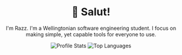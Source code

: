 <h1 align="center">👋 Salut!</h1>
<p align="center">I'm Razz. I'm a Wellingtonian software engineering student. I focus on making simple, yet capable tools for everyone to use.</p>

<!-- <p align="center">
  <a href="https://en.wikipedia.org/wiki/C_(programming_language)"><img alt="C"          src="https://img.shields.io/badge/Native-C-a5b8cd"         /></a>
  <a href="https://isocpp.org"                                    ><img alt="C++"        src="https://img.shields.io/badge/Native-C++-003a7c"       /></a>
  <a href="https://docs.microsoft.com/en-us/dotnet/csharp/"       ><img alt="C#"         src="https://img.shields.io/badge/.NET-C%23-009c14"        /></a>
  <a href="https://go.java"                                       ><img alt="Java"       src="https://img.shields.io/badge/JVM-Java-f36300"         /></a>
  <a href="https://kotlinlang.org"                                ><img alt="Kotlin"     src="https://img.shields.io/badge/JVM-Kotlin-9509ff"       /></a>
  <a href="https://www.typescriptlang.org"                        ><img alt="TypeScript" src="https://img.shields.io/badge/Web-TypeScript-2372c9"   /></a>
  <a href="https://www.php.net"                                   ><img alt="PHP"        src="https://img.shields.io/badge/Web-PHP-7b75b4"          /></a>
  <a href="https://reactjs.org"                                   ><img alt="React"      src="https://img.shields.io/badge/Web-React-00dcff"        /></a>
  <a href="https://www.mysql.com"                                 ><img alt="MySQL"      src="https://img.shields.io/badge/DB-MySQL-007692"         /></a>
  <a href="https://www.gnu.org/software/bash/"                    ><img alt="Bash"       src="https://img.shields.io/badge/Shell-Bash-00b753"       /></a>
  <a href="https://docs.microsoft.com/en-us/powershell/"          ><img alt="PowerShell" src="https://img.shields.io/badge/Shell-PowerShell-294465" /></a>
  <a href="https://www.python.org"                                ><img alt="Python"     src="https://img.shields.io/badge/Script-Python-21699d"    /></a>
  <a href="https://www.lua.org"                                   ><img alt="Lua"        src="https://img.shields.io/badge/Script-Lua-1e0082"       /></a>
</p> -->

<p align="center">
  <img alt="Profile Stats" src="https://github-readme-stats.vercel.app/api?username=thegreatrazz&count_private=true&show_icons=true&hide_title=true&theme=dracula&hide_border=true" />
  <img alt="Top Languages" src="https://github-readme-stats.vercel.app/api/top-langs/?username=thegreatrazz&layout=compact&langs_count=6&theme=dracula&hide_border=true" />
</p>
